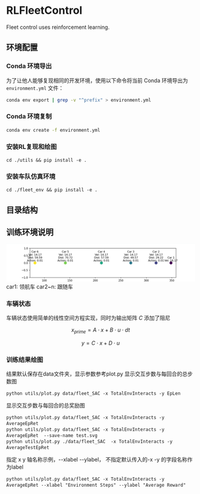 # RLFleetControl

Fleet control uses reinforcement learning.

## 环境配置
### Conda 环境导出
为了让他人能够复现相同的开发环境，使用以下命令将当前 Conda 环境导出为 `environment.yml` 文件：
```bash
conda env export | grep -v "^prefix" > environment.yml
```
### Conda 环境复制
```bash
conda env create -f environment.yml
```
### 安装RL复现和绘图
    cd ./utils && pip install -e .
### 安装车队仿真环境
    cd ./fleet_env && pip install -e .

## 目录结构

## 训练环境说明
![render](./assets/render.png "可选的标题")
car1: 领航车
car2~n: 跟随车

### 车辆状态
车辆状态使用简单的线性空间方程实现，同时为输出矩阵 $C$ 添加了阻尼

$$x_{prime} = A \cdot x + B \cdot u \cdot dt$$

$$y = C \cdot x + D \cdot u$$


### 训练结果绘图
结果默认保存在data文件夹，显示参数参考plot.py
显示交互步数与每回合的总步数图

    python utils/plot.py data/fleet_SAC -x TotalEnvInteracts -y EpLen

显示交互步数与每回合的总奖励图
    
    python utils/plot.py data/fleet_SAC -x TotalEnvInteracts -y AverageEpRet
    python utils/plot.py data/fleet_SAC -x TotalEnvInteracts -y AverageEpRet  --save-name test.svg
    python utils/plot.py ./data/fleet_SAC  -x TotalEnvInteracts -y  AverageTestEpRet 
    
指定 x y 轴名称示例，--xlabel --ylabel， 不指定默认传入的-x -y 的字段名称作为label

    python utils/plot.py data/fleet_SAC -x TotalEnvInteracts -y AverageEpRet --xlabel "Environment Steps" --ylabel "Average Reward"